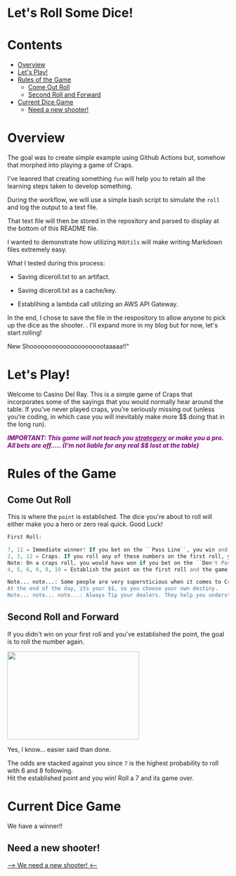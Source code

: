 
Let's Roll Some Dice!
=====================

Contents
========

* [Overview](#overview)
* [Let's Play!](#lets-play)
* [Rules of the Game](#rules-of-the-game)
	* [Come Out Roll](#come-out-roll)
	* [Second Roll and Forward](#second-roll-and-forward)
* [Current Dice Game](#current-dice-game)
	* [Need a new shooter!](#need-a-new-shooter)

# Overview



The goal was to create simple example using Github Actions but, somehow that morphed into playing a game of Craps. 

I've leanred that creating something `fun` will help you to retain all the learning steps taken to develop something. 

During the workflow, we will use a simple bash script to simulate the `roll` and log the output to a text file.

That text file will then be stored in the repository and parsed to display at the bottom of this README file. 

I wanted to demonstrate how utilizing `MdUtils` will make writing Markdown files extremely easy. 


What I tested during this process: 

- Saving diceroll.txt to an artifact. 

- Saving diceroll.txt as a cache/key. 

- Establihing a lambda call utilizing an AWS API Gateway. 

In the end, I chose to save the file in the respository to allow anyone to pick up the dice as the shooter. 
.
I'll expand more in my blog but for now, let's start rolling! 

New Shooooooooooooooooooootaaaaa!!"

# Let's Play!


Welcome to Casino Del Ray. This is a simple game of Craps that incorporates some of the sayings that you would normally hear around the table. If you’ve never played craps, you’re seriously missing out (unless you’re coding, in which case you will inevitably make more $$ doing that in the long run).

***<font color="purple">**IMPORTANT:** This game will not teach you <ins>strategery</ins> or make you a pro. All bets are off..... (I'm not liable for any real $$ lost at the table)</font>***
# Rules of the Game

## Come Out Roll


This is where the `point` is established. The dice you're about to roll will either make you a hero or zero real quick. Good Luck!

```php
First Roll: 

7, 11 = Immediate winner! If you bet on the ``Pass Line``, you win and get to roll again!.
2, 3, 12 = Craps. If you roll any of these numbers on the first roll, you lose your $$. The funny thing is that you also get to roll again if you choose to do so. 
Note: On a craps roll, you would have won if you bet on the ``Don't Pass`` line, but that's risky. 
4, 5, 6, 8, 9, 10 = Establish the point on the first roll and the game continues. 

Note... note...: Some people are very supersticious when it comes to Craps so beware if you start to bet `against` the table, although I've seen some rollers do very well. 
At the end of the day, its your $$, so you choose your own destiny. 
Note... note... note...: Always Tip your dealers. They help you understand the game better and are extremely patient as you learn the game!
```
## Second Roll and Forward


If you didn't win on your first roll and you've established the point, the goal is to roll the number again. 


<p align="left">
    <img src="https://media.tenor.com/images/9081df2ca9610e3fdb4e0dfca1b27df1/tenor.gif" width="300" height="200"/>
</p>

Yes, I know... easier said than done.  


The odds are stacked against you since ``7`` is the highest probability to roll with 6 and 8 following.  
Hit the established point and you win! Roll a 7 and its game over.
# Current Dice Game


We have a winner!!
## Need a new shooter!
  
[--> We need a new shooter! <--](https://github.com/raymiranda/actions-craps/issues/new?title=Let%27s%20Roll%20Some%20Dice&body=https://api.github.com/repos/raymiranda/action-craps/issues?title=Let%27s%20Roll%20Some%20Dice&body=Add%20your%20own%20comments)